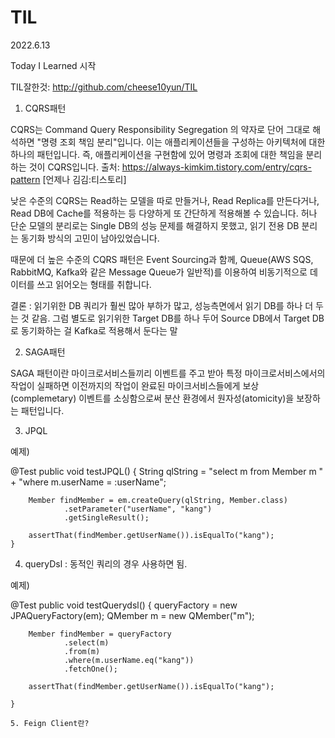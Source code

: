 # TIL

2022.6.13

Today I Learned 시작

TIL잘한것: http://github.com/cheese10yun/TIL

1. CQRS패턴

CQRS는 Command Query Responsibility Segregation 의 약자로 단어 그대로 해석하면 "명령 조회 책임 분리"입니다. 이는 애플리케이션들을 구성하는 아키텍처에 대한 하나의 패턴입니다. 즉, 애플리케이션을 구현함에 있어 명령과 조회에 대한 책임을 분리하는 것이 CQRS입니다. 
출처: https://always-kimkim.tistory.com/entry/cqrs-pattern [언제나 김김:티스토리]

낮은 수준의 CQRS는 Read하는 모델을 따로 만들거나, Read Replica를 만든다거나, Read DB에 Cache를 적용하는 등 다양하게 또 간단하게 적용해볼 수 있습니다.
허나 단순 모델의 분리로는 Single DB의 성능 문제를 해결하지 못했고, 읽기 전용 DB 분리는 동기화 방식의 고민이 남아있었습니다.



때문에 더 높은 수준의 CQRS 패턴은 Event Sourcing과 함께, Queue(AWS SQS, RabbitMQ, Kafka와 같은 Message Queue가 일반적)를 이용하여 비동기적으로 데이터를 쓰고 읽어오는 형태를 취합니다.

결론 : 읽기위한 DB 쿼리가 훨씬 많아 부하가 많고, 성능측면에서 읽기 DB를 하나 더 두는 것 같음.
그럼 별도로 읽기위한 Target DB를 하나 두어 Source DB에서 Target DB로 동기화하는 걸 Kafka로 적용해서 둔다는 말

2. SAGA패턴

SAGA 패턴이란 마이크로서비스들끼리 이벤트를 주고 받아 특정 마이크로서비스에서의 작업이 실패하면 이전까지의 작업이 완료된 마이크서비스들에게 보상 (complemetary) 이벤트를 소싱함으로써 분산 환경에서 원자성(atomicity)을 보장하는 패턴입니다.


3. JPQL

예제)

@Test
	public void testJPQL() {
		String qlString = "select m from Member m " +
							"where m.userName = :userName";

		Member findMember = em.createQuery(qlString, Member.class)
				.setParameter("userName", "kang")
				.getSingleResult();

		assertThat(findMember.getUserName()).isEqualTo("kang");
	}

4. queryDsl : 동적인 쿼리의 경우 사용하면 됨.

예제)

@Test
	public void testQuerydsl() {
		queryFactory = new JPAQueryFactory(em);
		QMember m = new QMember("m");

		Member findMember = queryFactory
				.select(m)
				.from(m)
				.where(m.userName.eq("kang"))
				.fetchOne();

		assertThat(findMember.getUserName()).isEqualTo("kang");

	}

    5. Feign Client란?

    
